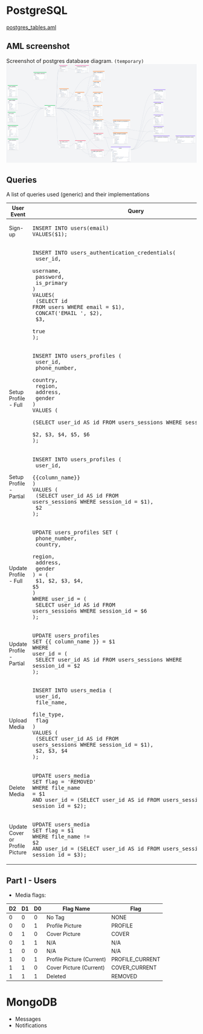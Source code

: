 # PostgreSQL
[postgres_tables.aml](./postgres_tables.aml)
## AML screenshot
Screenshot of postgres database diagram. `(temporary)` <br>
![AML screenshot](./2024-07-09_03-37.png)

## Queries
A list of queries used (generic) and their implementations

| User Event | Query |
| - | - |
| Sign-up | <pre>INSERT INTO users(email)<br>VALUES($1);</pre>
||<pre>INSERT INTO users_authentication_credentials(<br>  user_id,<br>  username,<br>  password,<br>  is_primary<br>)<br>VALUES(<br>  (SELECT id FROM users WHERE email = $1),<br>  CONCAT('EMAIL ', $2),<br>  $3, <br>  true<br>);</pre> |
| Setup Profile - Full | <pre>INSERT INTO users_profiles (<br>  user_id,<br>  phone_number,<br>  country,<br>  region,<br>  address,<br>  gender<br>) <br>VALUES (<br>  (SELECT user_id AS id FROM users_sessions WHERE session_id = $1),<br>  $2, $3, $4, $5, $6<br>);</pre> |
| Setup Profile - Partial | <pre>INSERT INTO users_profiles (<br>  user_id,<br>  {{column_name}}<br>) <br>VALUES (<br>  (SELECT user_id AS id FROM users_sessions WHERE session_id = $1),<br>  $2<br>);</pre> |
| Update Profile - Full | <pre>UPDATE users_profiles SET (<br>  phone_number,<br>  country,<br>  region,<br>  address,<br>  gender<br>) = (<br>  $1, $2, $3, $4, $5<br>)<br>WHERE user_id = (<br>  SELECT user_id AS id FROM users_sessions WHERE session_id = $6<br>);</pre> |
| Update Profile - Partial | <pre>UPDATE users_profiles <br>SET {{ column_name }} = $1<br>WHERE user_id = (<br>  SELECT user_id AS id FROM users_sessions WHERE session_id = $2<br>);</pre> |
| Upload Media | <pre>INSERT INTO users_media (<br>  user_id,<br>  file_name,<br>  file_type,<br>  flag<br>)<br>VALUES (<br>  (SELECT user_id AS id FROM users_sessions WHERE session_id = $1),<br>  $2, $3, $4<br>);</pre> |
| Delete Media | <pre>UPDATE users_media <br>SET flag = 'REMOVED'<br>WHERE file_name = $1<br>AND user_id = (SELECT user_id AS id FROM users_sessions WHERE session_id = $2);</pre> |
| Update Cover or Profile Picture | <pre>UPDATE users_media <br>SET flag = $1<br>WHERE file_name != $2<br>AND user_id = (SELECT user_id AS id FROM users_sessions WHERE session_id = $3);</pre> |
## Part I - Users
- Media flags:

| D2 | D1 | D0 | Flag Name                | Flag            |
|----|----|----|--------------------------|-----------------|
| 0  | 0  | 0  | No Tag                   | NONE            |
| 0  | 0  | 1  | Profile Picture          | PROFILE         |
| 0  | 1  | 0  | Cover Picture            | COVER           |
| 0  | 1  | 1  | N/A                      | N/A             |
| 1  | 0  | 0  | N/A                      | N/A             |
| 1  | 0  | 1  | Profile Picture (Current)| PROFILE_CURRENT |
| 1  | 1  | 0  | Cover Picture (Current)  | COVER_CURRENT   |
| 1  | 1  | 1  | Deleted                  | REMOVED         |


# MongoDB
- Messages
- Notifications
